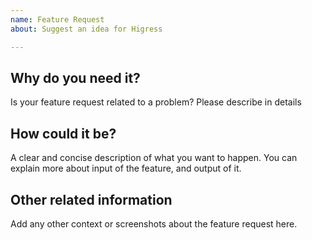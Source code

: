 ```yaml
---
name: Feature Request
about: Suggest an idea for Higress

---
```


## Why do you need it?
 Is your feature request related to a problem? Please describe in details


## How could it be?
A clear and concise description of what you want to happen. You can explain more about input of the feature, and output of it.


## Other related information
Add any other context or screenshots about the feature request here.